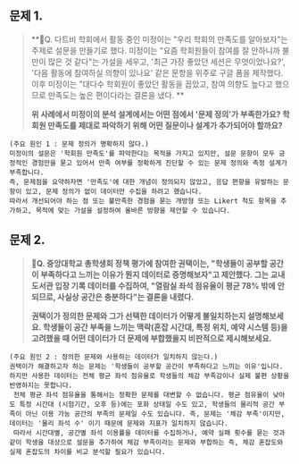 ## 문제 1.

> **🧚Q. 다트비 학회에서 활동 중인 미정이는 "우리 학회의 만족도를 알아보자"는 주제로 설문을 만들기로 했다. 미정이는 "요즘 학회원들이 참여를 잘 안하니까 불만이 많은 것 같다"는 가설을 세우고, '최근 가장 좋았던 세션은 무엇이었나요?', '다음 활동에 참여하실 의향이 있나요' 같은 문항을 위주로 구글 폼을 제작했다. 이후 미정이는 "대다수 학회원이 좋았던 활동을 꼽았고, 참여 의향도 높다고 했으므로 만족도는 높은 편이다라는 결론을 냈다. **
>
> **위 사례에서 미정이의 분석 설계에서는 어떤 점에서 '문제 정의'가 부족한가요? 학회원 만족도를 제대로 파악하기 위해 어떤 질문이나 설계가 추가되어야 할까요?**



```
(주요 원인 1 : 문제 정의가 명확하지 않다.)
미정이의 설문은 '학회원 만족도'를 파악한다는 목적을 가지고 있지만, 설문 문항이 모두 긍정적인 경험만을 묻고 있어서 만족 여부를 정확하게 진단할 수 있는 문제 정의와 측정 설계가 부족합니다. 
즉, 문제점을 요약하자면 '만족도'에 대한 개념이 정의되지 않았고, 응답 편향을 유발하는 문항이 있고, 문제 정의가 없이 데이터만 수집을 하려고 했습니다. 
따라서 개선되어야 하는 점 또는 불만족한 경험을 묻는 개방형 또는 Likert 척도 항목을 추가하고, 목적에 맞는 가설을 설정하여 올바른 방향을 제안할 수 있습니다. 
```



## 문제 2.

> 🧚**Q. 중앙대학교 총학생회 정책 평가에 참여한 권택이는, "학생들이 공부할 공간이 부족하다고 느끼는 이유가 뭔지 데이터로 증명해보자"고 제안했다. 그는 교내 도서관 입장 기록 데이터를 수집하여, "열람실 좌석 점유율이 평균 78% 밖에 안 되므로, 사실상 공간은 충분하다"는 결론을 내렸다.**
>
> **권택이가 정의한 문제와 그가 선택한 데이터가 어떻게 불일치하는지 설명해보세요. 학생들이 공간 부족을 느끼는 맥락(혼잡 시간대, 특정 위치, 예약 시스템 등)을 고려했을 때 어떤 데이터가 더 문제에 부합했을지 비판적으로 제시해보세요.**



~~~
(주요 원인 2 : 정의한 문제와 사용하는 데이터가 일치하지 않는다.)
권택이가 해결하고자 하는 문제는 '학생들이 공부할 공간이 부족하다고 느끼는 이유'입니다. 하지만 사용한 데이터는 전체 평균 좌석 점유율로 학생들의 체감 부족감이나 실제 불편 상황을 반영하지는 못합니다. 
 전체 평균 좌석 점유율을 통해서는 정확한 문제를 대변할 수 없습니다. 평균 점유율이 낮아도 특정 시간대 (시험기간, 오후 등)에는 포화 상태일 수도 있고, 학생들의 물리적 공간 부족이 아닌 이용 가능 공간의 부족의 문제일 수도 있습니다. 즉, 문제는 '체감 부족'이지만, 데이터는 '물리 좌석 수' 이기 때문에 문제와 지표가 일치하지 않습니다. 
 따라서 시간대별, 공간별 좌석 이용률을 데이터를 수집하거나, 예약 실패 횟수를 묻는 것과 같이 학생을 대상으로 설문을 추가하여 체감 부족이라는 문제와 부합하는 즉, 체감 혼잡도와 실제 혼잡도의 차이를 비교 분석할 필요가 있습니다. 
~~~

